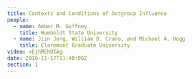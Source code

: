 ```yaml
---
title: Contexts and Conditions of Outgroup Influence
people:
  - name: Amber M. Gaffney
    title: Humboldt State University
  - name: Jiin Jung, William D. Crano, and Michael A. Hogg
    title: Claremont Graduate University
video: xEjhMEhDIAg
date: 2016-11-17T11:40:00Z
section: 1
---
```

